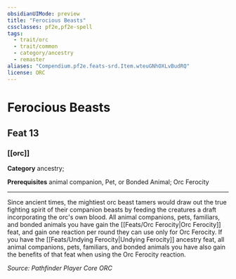 ```yaml
---
obsidianUIMode: preview
title: "Ferocious Beasts"
cssclasses: pf2e,pf2e-spell
tags:
  - trait/orc
  - trait/common
  - category/ancestry
  - remaster
aliases: "Compendium.pf2e.feats-srd.Item.wteuGNhOXLvBudRQ"
license: ORC
---
```

# Ferocious Beasts
## Feat 13
### [[orc]]

**Category** ancestry; 



**Prerequisites** animal companion, Pet, or Bonded Animal; Orc Ferocity
* * *
Since ancient times, the mightiest orc beast tamers would draw out the true fighting spirit of their companion beasts by feeding the creatures a draft incorporating the orc's own blood. All animal companions, pets, familiars, and bonded animals you have gain the [[Feats/Orc Ferocity|Orc Ferocity]] feat, and gain one reaction per round they can use only for Orc Ferocity. If you have the [[Feats/Undying Ferocity|Undying Ferocity]] ancestry feat, all animal companions, pets, familiars, and bonded animals you have also gain the benefits of that feat when using the Orc Ferocity reaction.

*Source: Pathfinder Player Core*
*ORC*